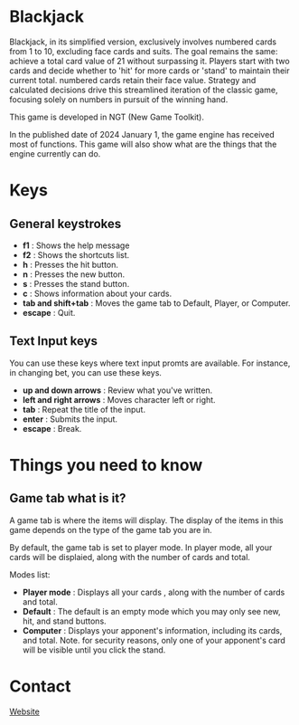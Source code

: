 # Blackjack

Blackjack, in its simplified version, exclusively involves numbered cards from 1 to 10, excluding face cards and suits. The goal remains the same: achieve a total card value of 21 without surpassing it. Players start with two cards and decide whether to 'hit' for more cards or 'stand' to maintain their current total. numbered cards retain their face value. Strategy and calculated decisions drive this streamlined iteration of the classic game, focusing solely on numbers in pursuit of the winning hand.

This game is developed in NGT (New Game Toolkit).

In the published date of 2024 January 1, the game engine has received most of functions. This game will also show what are the things that the engine currently can do.

# Keys

## General keystrokes

* **f1** : Shows the help message
* **f2** : Shows the shortcuts list.
* **h** : Presses the hit button.
* **n** : Presses the new button.
* **s** : Presses the stand button.
* **c** : Shows information about your cards.
* **tab and shift+tab** : Moves the game tab to Default, Player, or Computer.
* **escape** : Quit.

## Text Input keys

You can use these keys where text input promts are available. For instance, in changing bet, you can use these keys.

* **up and down arrows** : Review what you've written.
* **left and right arrows** : Moves character left or right.
* **tab** : Repeat the title of the input.
* **enter** : Submits the input.
* **escape** : Break.

# Things you need to know

## Game tab what is it?

A game tab is where the items will display. The display of the items in this game depends on the type of the game tab you are in.

By default, the game tab is set to player mode. In player mode, all your cards will be displaied, along with the number of cards and total.

Modes list:

* **Player mode** : Displays all your cards , along with the number of cards and total.
* **Default** : The default is an empty mode which you may only see new, hit, and stand buttons.
* **Computer** : Displays your apponent's information, including its cards, and total. Note. for security reasons, only one of your apponent's card will be visible until you click the stand.

# Contact

<a target="_blank" href="https://harrymkt.github.io">Website</a>
